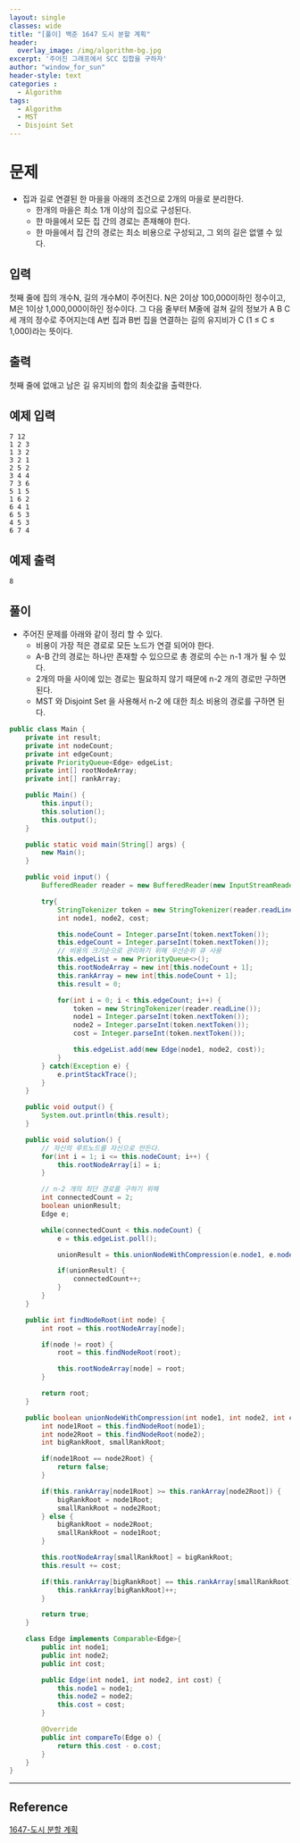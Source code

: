 ```yaml
--- 
layout: single
classes: wide
title: "[풀이] 백준 1647 도시 분할 계획"
header:
  overlay_image: /img/algorithm-bg.jpg
excerpt: '주어진 그래프에서 SCC 집합을 구하자'
author: "window_for_sun"
header-style: text
categories :
  - Algorithm
tags:
  - Algorithm
  - MST
  - Disjoint Set
---  
```


# 문제
- 집과 길로 연결된 한 마을을 아래의 조건으로 2개의 마을로 분리한다.
	- 한개의 마을은 최소 1개 이상의 집으로 구성된다.
	- 한 마을에서 모든 집 간의 경로는 존재해야 한다.
	- 한 마을에서 집 간의 경로는 최소 비용으로 구성되고, 그 외의 길은 없앨 수 있다.

## 입력
첫째 줄에 집의 개수N, 길의 개수M이 주어진다. N은 2이상 100,000이하인 정수이고, M은 1이상 1,000,000이하인 정수이다. 그 다음 줄부터 M줄에 걸쳐 길의 정보가 A B C 세 개의 정수로 주어지는데 A번 집과 B번 집을 연결하는 길의 유지비가 C (1 ≤ C ≤ 1,000)라는 뜻이다.

## 출력
첫째 줄에 없애고 남은 길 유지비의 합의 최솟값을 출력한다.

## 예제 입력

```
7 12
1 2 3
1 3 2
3 2 1
2 5 2
3 4 4
7 3 6
5 1 5
1 6 2
6 4 1
6 5 3
4 5 3
6 7 4
```  

## 예제 출력

```
8
```  

## 풀이
- 주어진 문제를 아래와 같이 정리 할 수 있다.
	- 비용이 가장 적은 경로로 모든 노드가 연결 되어야 한다.
	- A-B 간의 경로는 하나만 존재할 수 있으므로 총 경로의 수는 n-1 개가 될 수 있다.
	- 2개의 마을 사이에 있는 경로는 필요하지 않기 때문에 n-2 개의 경로만 구하면 된다.
	- MST 와 Disjoint Set 을 사용해서 n-2 에 대한 최소 비용의 경로를 구하면 된다.

```java
public class Main {
    private int result;
    private int nodeCount;
    private int edgeCount;
    private PriorityQueue<Edge> edgeList;
    private int[] rootNodeArray;
    private int[] rankArray;

    public Main() {
        this.input();
        this.solution();
        this.output();
    }

    public static void main(String[] args) {
        new Main();
    }

    public void input() {
        BufferedReader reader = new BufferedReader(new InputStreamReader(System.in));

        try{
            StringTokenizer token = new StringTokenizer(reader.readLine(), " ");
            int node1, node2, cost;

            this.nodeCount = Integer.parseInt(token.nextToken());
            this.edgeCount = Integer.parseInt(token.nextToken());
            // 비용의 크기순으로 관리하기 위해 우선순위 큐 사용
            this.edgeList = new PriorityQueue<>();
            this.rootNodeArray = new int[this.nodeCount + 1];
            this.rankArray = new int[this.nodeCount + 1];
            this.result = 0;

            for(int i = 0; i < this.edgeCount; i++) {
                token = new StringTokenizer(reader.readLine());
                node1 = Integer.parseInt(token.nextToken());
                node2 = Integer.parseInt(token.nextToken());
                cost = Integer.parseInt(token.nextToken());

                this.edgeList.add(new Edge(node1, node2, cost));
            }
        } catch(Exception e) {
            e.printStackTrace();
        }
    }

    public void output() {
        System.out.println(this.result);
    }

    public void solution() {
        // 자신의 루트노드를 자신으로 만든다.
        for(int i = 1; i <= this.nodeCount; i++) {
            this.rootNodeArray[i] = i;
        }

        // n-2 개의 최단 경로를 구하기 위해
        int connectedCount = 2;
        boolean unionResult;
        Edge e;

        while(connectedCount < this.nodeCount) {
            e = this.edgeList.poll();

            unionResult = this.unionNodeWithCompression(e.node1, e.node2, e.cost);

            if(unionResult) {
                connectedCount++;
            }
        }
    }

    public int findNodeRoot(int node) {
        int root = this.rootNodeArray[node];

        if(node != root) {
            root = this.findNodeRoot(root);

            this.rootNodeArray[node] = root;
        }

        return root;
    }

    public boolean unionNodeWithCompression(int node1, int node2, int cost) {
        int node1Root = this.findNodeRoot(node1);
        int node2Root = this.findNodeRoot(node2);
        int bigRankRoot, smallRankRoot;

        if(node1Root == node2Root) {
            return false;
        }

        if(this.rankArray[node1Root] >= this.rankArray[node2Root]) {
            bigRankRoot = node1Root;
            smallRankRoot = node2Root;
        } else {
            bigRankRoot = node2Root;
            smallRankRoot = node1Root;
        }

        this.rootNodeArray[smallRankRoot] = bigRankRoot;
        this.result += cost;

        if(this.rankArray[bigRankRoot] == this.rankArray[smallRankRoot]) {
            this.rankArray[bigRankRoot]++;
        }

        return true;
    }

    class Edge implements Comparable<Edge>{
        public int node1;
        public int node2;
        public int cost;

        public Edge(int node1, int node2, int cost) {
            this.node1 = node1;
            this.node2 = node2;
            this.cost = cost;
        }

        @Override
        public int compareTo(Edge o) {
            return this.cost - o.cost;
        }
    }
}
```  

---
## Reference
[1647-도시 분할 계획](https://www.acmicpc.net/problem/1647)  
